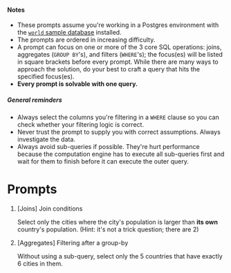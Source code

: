#### Notes
* These prompts assume you're working in a Postgres environment with
the [`world` sample database](http://pgfoundry.org/projects/dbsamples/)
installed.
* The prompts are ordered in increasing difficulty.
* A prompt can focus on one or more of the 3 core SQL operations: joins,
aggregates (`GROUP BY`'s), and filters (`WHERE`'s); the focus(es) will be
listed in square brackets before every prompt. While there are many ways
to approach the solution, do your best to craft a query that hits the
specified focus(es).
* **Every prompt is solvable with one query.**


##### General reminders
* Always select the columns you're filtering in a `WHERE` clause so you
can check whether your filtering logic is correct.
* Never trust the prompt to supply you with correct assumptions. Always
investigate the data.
* Always avoid sub-queries if possible. They're hurt performance because
the computation engine has to execute all sub-queries first and wait for
them to finish before it can execute the outer query.

# Prompts

1. [Joins] Join conditions
   
    Select only the cities where the city's population is larger than
    **its own** country's population. (Hint: it's not a trick question;
    there are 2)

1. [Aggregates] Filtering after a group-by

    Without using a sub-query, select only the 5 countries that have
    exactly 6 cities in them.
